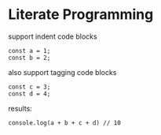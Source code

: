 # Literate Programming

support indent code blocks

    const a = 1;
    const b = 2;

also support tagging code blocks

```
const c = 3;
const d = 4;
```

results:

    console.log(a + b + c + d) // 10

